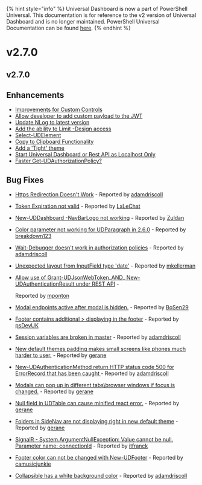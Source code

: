 ﻿{% hint style="info" %}
Universal Dashboard is now a part of PowerShell Universal. This documentation is for reference to the v2 version of Universal Dashboard and is no longer maintained. PowerShell Universal Documentation can be found [here](https://docs.ironmansoftware.com).
{% endhint %}


# v2.7.0

## v2.7.0

## Enhancements

* [Improvements for Custom Controls](https://github.com/ironmansoftware/universal-dashboard/issues/1237)
* [Allow developer to add custom payload to the JWT](https://github.com/ironmansoftware/universal-dashboard/issues/1227)
* [Update NLog to latest version](https://github.com/ironmansoftware/universal-dashboard/issues/1225)
* [Add the ability to Limit -Design access](https://github.com/ironmansoftware/universal-dashboard/issues/1222)
* [Select-UDElement](https://github.com/ironmansoftware/universal-dashboard/issues/1216)
* [Copy to Clipboard Functionality](https://github.com/ironmansoftware/universal-dashboard/issues/1190)
* [Add a 'Tight' theme](https://github.com/ironmansoftware/universal-dashboard/issues/1189)
* [Start Universal Dashboard or Rest API as Localhost Only](https://github.com/ironmansoftware/universal-dashboard/issues/1182)
* [Faster Get-UDAuthorizationPolicy?](https://github.com/ironmansoftware/universal-dashboard/issues/1165)

## Bug Fixes

* [Https Redirection Doesn't Work](https://github.com/ironmansoftware/universal-dashboard/issues/1266) - Reported by [adamdriscoll](https://github.com/adamdriscoll)
* [Token Expiration not valid](https://github.com/ironmansoftware/universal-dashboard/issues/1265) - Reported by [LxLeChat](https://github.com/LxLeChat)   
* [New-UDDashboard -NavBarLogo not working](https://github.com/ironmansoftware/universal-dashboard/issues/1253) - Reported by [Zuldan](https://github.com/Zuldan)
* [Color parameter not working for UDParagraph in 2.6.0](https://github.com/ironmansoftware/universal-dashboard/issues/1250) - Reported by [breakdown123](https://github.com/breakdown123)
* [Wait-Debugger doesn't work in authorization policies](https://github.com/ironmansoftware/universal-dashboard/issues/1242) - Reported by [adamdriscoll](https://github.com/adamdriscoll)
* [Unexpected layout from InputField type 'date'](https://github.com/ironmansoftware/universal-dashboard/issues/1230) - Reported by [mkellerman](https://github.com/mkellerman)
* [Allow use of Grant-UDJsonWebToken_AND_ New-UDAuthenticationResult under REST API](https://github.com/ironmansoftware/universal-dashboard/issues/1226) -

  Reported by [mponton](https://github.com/mponton)

* [Modal endpoints active after modal is hidden.](https://github.com/ironmansoftware/universal-dashboard/issues/1223) - Reported by [BoSen29](https://github.com/BoSen29)
* [Footer contains additional &gt; displaying in the footer](https://github.com/ironmansoftware/universal-dashboard/issues/1209) - Reported by [psDevUK](https://github.com/psDevUK)
* [Session variables are broken in master](https://github.com/ironmansoftware/universal-dashboard/issues/1206) - Reported by [adamdriscoll](https://github.com/adamdriscoll)
* [New default themes padding makes small screens like phones much harder to user.](https://github.com/ironmansoftware/universal-dashboard/issues/1203) - Reported by [gerane](https://github.com/gerane)
* [New-UDAuthenticationMethod return HTTP status code 500 for ErrorRecord that has been caught ](https://github.com/ironmansoftware/universal-dashboard/issues/1199) - Reported by [adamdriscoll](https://github.com/adamdriscoll)
* [Modals can pop up in different tabs\browser windows if focus is changed.](https://github.com/ironmansoftware/universal-dashboard/issues/1196) - Reported by [gerane](https://github.com/gerane)
* [Null field in UDTable can cause minified react error.](https://github.com/ironmansoftware/universal-dashboard/issues/1193) - Reported by [gerane](https://github.com/gerane)
* [Folders in SideNav are not displaying right in new default theme](https://github.com/ironmansoftware/universal-dashboard/issues/1192) - Reported by [gerane](https://github.com/gerane)
* [SignalR - System.ArgumentNullException: Value cannot be null. Parameter name: connectionId](https://github.com/ironmansoftware/universal-dashboard/issues/1171) - Reported by [itfranck](https://github.com/itfranck)
* [Footer color can not be changed with New-UDFooter](https://github.com/ironmansoftware/universal-dashboard/issues/1154) - Reported by [camusicjunkie](https://github.com/camusicjunkie)
* [Collapsible has a white background color](https://github.com/ironmansoftware/universal-dashboard/issues/1149) - Reported by [adamdriscoll](https://github.com/adamdriscoll)



